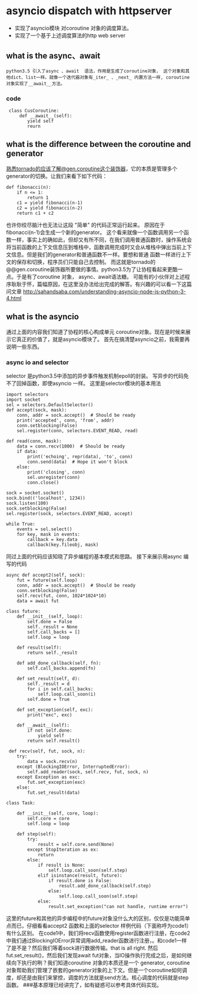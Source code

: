 # asyncio dispatch with httpserver
* 实现了asyncio模块 对coroutine 对象的调度算法。
* 实现了一个基于上述调度算法的http web server

## what is the async、await

    python3.5 引入了async 、await  语法，作用是生成了coroutine对象， 这个对象和其他dict、list一样。就像一个迭代器对象有_iter_ 、_next_ 内置方法一样, coroutine对象实现了__await__方法。
### code
 
     class CusCoroutine:
         def __await__(self):
            yield self
            reurn 

## what is the difference between the coroutine and generator
熟悉tornado的应该了解@gen.coroutine这个装饰器，它的本质是管理多个generator的切换。让我们来看下如下代码：
    
    def fibonacci(n):
        if n <= 1:
            return 1
        c1 = yield fibonacci(n-1)
        c2 = yield fibonacci(n-2)
        return c1 + c2
也许你绞尽脑汁也无法让这段 "简单" 的代码正常运行起来。
原因在于 fibonacci(n-1)会生成一个新的generator。 这个看来就像一个函数调用另一个函数一样，事实上的确如此，但却又有所不同，在我们调用普通函数时，操作系统会将当前函数的上下文信息压到堆栈中，函数调用完成时又会从堆栈中弹出当前上下文信息。但是我们的generator和普通函数不一样。要想和普通
函数一样进行上下文的保存和切换，程序员们只能自己去控制。
而这就是tornado的@@gen.coroutine装饰器所要做的事情。python3.5为了让协程看起来更酷一点。于是有了coroutine 对象， async、await语法糖。
可能有的小伙伴对上述程序耿耿于怀，篇幅原因，在这里没办法给出完成的解答。有兴趣的可以看一下这篇问文章 http://sahandsaba.com/understanding-asyncio-node-js-python-3-4.html
## what is the asyncio
通过上面的内容我们知道了协程的核心构成单元 coroutine对象。现在是时候来展示它真正的价值了，就是asyncio模块了。
首先在搞清楚asyncio之前，我需要再说明一些东西。
### async io and selector
selector 是python3.5中添加的异步事件触发机制epoll的封装。
写异步的代码免不了回掉函数，即使asyncio 一样。
这里是selector模块的基本用法

    import selectors
    import socket
    sel = selectors.DefaultSelector()
    def accept(sock, mask):
        conn, addr = sock.accept()  # Should be ready
        print('accepted', conn, 'from', addr)
        conn.setblocking(False)
        sel.register(conn, selectors.EVENT_READ, read)

    def read(conn, mask):
        data = conn.recv(1000)  # Should be ready
        if data:
            print('echoing', repr(data), 'to', conn)
            conn.send(data)  # Hope it won't block
        else: 
            print('closing', conn)
            sel.unregister(conn)
            conn.close()

    sock = socket.socket()
    sock.bind(('localhost', 1234))
    sock.listen(100)
    sock.setblocking(False)
    sel.register(sock, selectors.EVENT_READ, accept)
    
    while True:
        events = sel.select()
        for key, mask in events:
            callback = key.data
            callback(key.fileobj, mask)
同过上面的代码应该知晓了异步编程的基本模式和思路。
接下来展示用async 编写的代码

    async def accept2(self, sock):
        fut = future(self.loop)
        conn, addr = sock.accept()  # Should be ready
        conn.setblocking(False)
        self.recv(fut, conn, 1024*1024*10)
        data = await fut

    class future:
        def __init__(self, loop):
            self.done = False
            self._result = None
            self.call_backs = []
            self.loop = loop
    
        def result(self):
            return self._result
    
        def add_done_callback(self, fn):
            self.call_backs.append(fn)
    
        def set_result(self, d):
            self._result = d
            for i in self.call_backs:
                self.loop.call_soon(i)
            self.done = True
    
        def set_exception(self, exc):
            print("exc", exc)
    
        def __await__(self):
            if not self.done:
                yield self
            return self.result()
            
     def recv(self, fut, sock, n):
        try:
            data = sock.recv(n)
        except (BlockingIOError, InterruptedError):
            self.add_reader(sock, self.recv, fut, sock, n)
        except Exception as exc:
            fut.set_exception(exc)
        else:
            fut.set_result(data)
            
    class Task:

        def __init__(self, core, loop):
            self.core = core
            self.loop = loop
    
        def step(self):
            try:
                result = self.core.send(None)
            except StopIteration as ex:
                return
            else:
                if result is None:
                    self.loop.call_soon(self.step)
                elif isinstance(result, future):
                    if result.done is False:
                        result.add_done_callback(self.step)
                    else:
                        self.loop.call_soon(self.step)
                else:
                    result.set_exception("can not handle, runtime error")
这里的future和其他的异步编程中的future对象没什么大的区别，仅仅是功能简单点而已，仔细看看accept2 函数和上面的selector 样例代码（下面称呼为code1）有什么区别。 在code1中，我们将recv函数使用register函数进行注册，在code2中我们通过BlockingIOError异常调用add_reader函数进行注册，。和code1一样了是不是？然后我们等着sock进行数据传输。that 
is all right. 然后fut.set_result()，然后我们发现await fut对象，当IO操作执行完成之后，是如何继续向下执行的咧？我们知道coroutine 对象的本质还是一个 generator, coroutine对象帮助我们管理了嵌套的generator对象的上下文。但是一个coroutine如何调度，却还是由我们来掌控，调度的方法就是send方法。核心调度的代码就是step函数。
###基本原理已经讲完了，如有疑惑可以参考具体代码实现。


